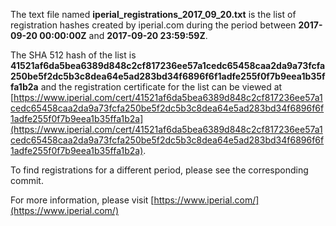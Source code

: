 The text file named **iperial_registrations_2017_09_20.txt** is the list of registration hashes created by iperial.com during the period between **2017-09-20 00:00:00Z** and **2017-09-20 23:59:59Z**.

The SHA 512 hash of the list is **41521af6da5bea6389d848c2cf817236ee57a1cedc65458caa2da9a73fcfa250be5f2dc5b3c8dea64e5ad283bd34f6896f6f1adfe255f0f7b9eea1b35ffa1b2a** and the registration certificate for the list can be viewed at [https://www.iperial.com/cert/41521af6da5bea6389d848c2cf817236ee57a1cedc65458caa2da9a73fcfa250be5f2dc5b3c8dea64e5ad283bd34f6896f6f1adfe255f0f7b9eea1b35ffa1b2a](https://www.iperial.com/cert/41521af6da5bea6389d848c2cf817236ee57a1cedc65458caa2da9a73fcfa250be5f2dc5b3c8dea64e5ad283bd34f6896f6f1adfe255f0f7b9eea1b35ffa1b2a).

To find registrations for a different period, please see the corresponding commit.

For more information, please visit [https://www.iperial.com/](https://www.iperial.com/)
